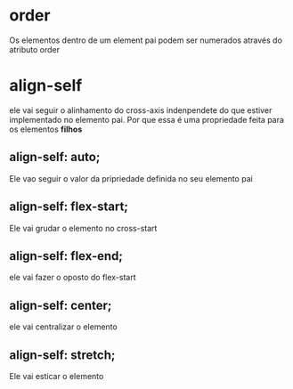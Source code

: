 # order

Os elementos dentro de um element pai podem ser numerados através do atributo order

# align-self

ele vai seguir o alinhamento do cross-axis indenpendete do que estiver implementado no elemento pai. Por que essa é uma propriedade feita para os elementos **filhos**

## align-self: auto;

Ele vao seguir o valor da pripriedade definida no seu elemento pai

## align-self: flex-start;

Ele vai grudar o elemento no cross-start

## align-self: flex-end;

ele vai fazer o oposto do flex-start

## align-self: center;

ele vai centralizar o elemento

## align-self: stretch;

Ele vai esticar o elemento